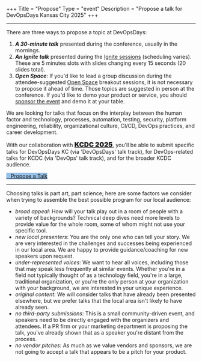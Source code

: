 +++
Title = "Propose"
Type = "event"
Description = "Propose a talk for DevOpsDays Kansas City 2025"
+++
<!--  {{< cfp_dates >}} -->

<hr>

There are three ways to propose a topic at DevOpsDays:
<ol>
  <li><strong><em>A 30-minute talk</em></strong> presented during the conference, usually in the mornings.</li>
  <li><strong><em>An Ignite talk</em></strong> presented during the <a href="/pages/ignite-talks-format">Ignite sessions</a> (scheduling varies). These are 5 minutes slots with slides changing every 15 seconds (20 slides total).</li>
  <li><strong><em>Open Space</em></strong>: If you'd like to lead a group discussion during the attendee-suggested <a href="/pages/open-space-format">Open Space</a> breakout sessions, it is not necessary to propose it ahead of time. Those topics are suggested in person at the conference. If you'd like to demo your product or service, you should <a href="../sponsor">sponsor the event</a> and demo it at your table.
</ol>

<p>We are looking for talks that focus on the interplay between the human factor and technology, processes, automation, testing, security, platform engineering, reliability, organizational culture, CI/CD, DevOps practices, and career development.</p>

<p>With our collaboration with <span style="color: red; font-size: 1.10rem; font-weight: 900;"><a href="https://kcdc.info" target="_blank">KCDC 2025</a></span>, you'll be able to submit specific talks for DevOpsDays KC (via 'DevOpsDays' talk track), for DevOps-related talks for KCDC (via 'DevOps' talk track), and for the broader KCDC audience.</p>

<div class = "row" id = "main-row">
  <div class = "col-md-12">
      <a class="btn btn-primary btn-block" style = "margin: auto; width: 15%; background-color: #96bfe6; border-color: #96bfe6;" href="https://sessionize.com/kcdc-2025" target="_blank">
          <i class="fa-brands fa-stack-exchange"></i>
          &nbsp;&nbsp;&nbsp;Propose a Talk
      </a>
  </div>
</div>


<hr>

Choosing talks is part art, part science; here are some factors we consider when trying to assemble the best possible program for our local audience:

- _broad appeal_: How will your talk play out in a room of people with a variety of backgrounds? Technical deep dives need more levels to provide value for the whole room, some of whom might not use your specific tool.
- _new local presenters_: You are the only one who can tell your story. We are very interested in the challenges and successes being experienced in our local area. We are happy to provide guidance/coaching for new speakers upon request.
- _under-represented voices_: We want to hear all voices, including those that may speak less frequently at similar events. Whether you're in a field not typically thought of as a technology field, you're in a large, traditional organization, or you're the only person at your organization with your background, we are interested in your unique experience.
- _original content_: We will consider talks that have already been presented elsewhere, but we prefer talks that the local area isn't likely to have already seen.
- _no third-party submissions_: This is a small community-driven event, and speakers need to be directly engaged with the organizers and attendees. If a PR firm or your marketing department is proposing the talk, you've already shown that as a speaker you're distant from the process.
- _no vendor pitches_: As much as we value vendors and sponsors, we are not going to accept a talk that appears to be a pitch for your product.


